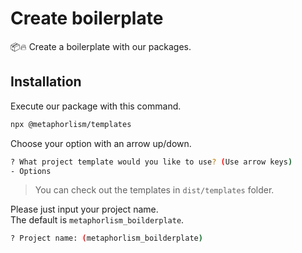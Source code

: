 # Create boilerplate

📦🔥 Create a boilerplate with our packages. 

## Installation
Execute our package with this command.
```bash
npx @metaphorlism/templates
```

Choose your option with an arrow up/down.
```bash
? What project template would you like to use? (Use arrow keys)
- Options
```

> You can check out the templates in `dist/templates` folder.

Please just input your project name.  
The default is `metaphorlism_boilderplate`.
```bash
? Project name: (metaphorlism_boilderplate)
```
